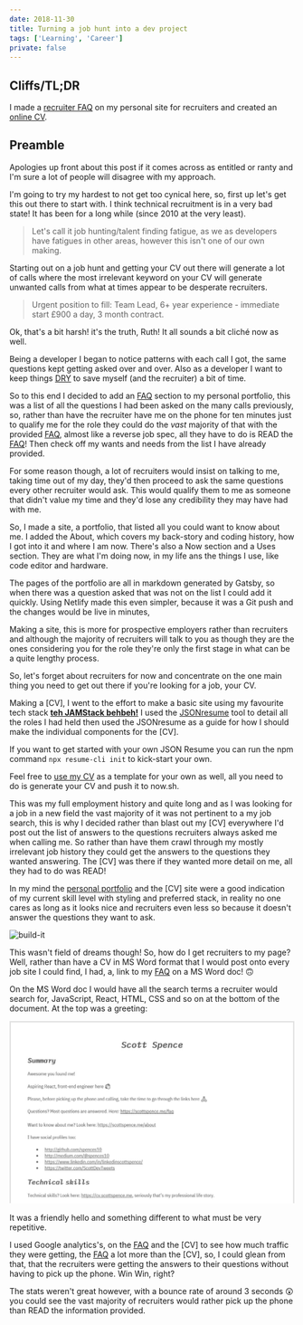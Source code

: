 ```yaml
---
date: 2018-11-30
title: Turning a job hunt into a dev project
tags: ['Learning', 'Career']
private: false
---
```


## Cliffs/TL;DR

I made a [recruiter FAQ] on my personal site for recruiters and
created an [online CV].

## Preamble

Apologies up front about this post if it comes across as entitled or
ranty and I'm sure a lot of people will disagree with my approach.

I'm going to try my hardest to not get too cynical here, so, first up
let's get this out there to start with. I think technical recruitment
is in a very bad state! It has been for a long while (since 2010 at
the very least).

> Let's call it job hunting/talent finding fatigue, as we as
> developers have fatigues in other areas, however this isn't one of
> our own making.

Starting out on a job hunt and getting your CV out there will generate
a lot of calls where the most irrelevant keyword on your CV will
generate unwanted calls from what at times appear to be desperate
recruiters.

> Urgent position to fill: Team Lead, 6+ year experience - immediate
> start £900 a day, 3 month contract.

Ok, that's a bit harsh! it's the truth, Ruth! It all sounds a bit
cliché now as well.

Being a developer I began to notice patterns with each call I got, the
same questions kept getting asked over and over. Also as a developer I
want to keep things [DRY] to save myself (and the recruiter) a bit of
time.

So to this end I decided to add an [FAQ] section to my personal
portfolio, this was a list of all the questions I had been asked on
the many calls previously, so, rather than have the recruiter have me
on the phone for ten minutes just to qualify me for the role they
could do the _vast_ majority of that with the provided [FAQ], almost
like a reverse job spec, all they have to do is READ the [FAQ]! Then
check off my wants and needs from the list I have already provided.

For some reason though, a lot of recruiters would insist on talking to
me, taking time out of my day, they'd then proceed to ask the same
questions every other recruiter would ask. This would qualify them to
me as someone that didn't value my time and they'd lose any
credibility they may have had with me.

So, I made a site, a portfolio, that listed all you could want to know
about me. I added the About, which covers my back-story and coding
history, how I got into it and where I am now. There's also a Now
section and a Uses section. They are what I'm doing now, in my life
ans the things I use, like code editor and hardware.

The pages of the portfolio are all in markdown generated by Gatsby, so
when there was a question asked that was not on the list I could add
it quickly. Using Netlify made this even simpler, because it was a Git
push and the changes would be live in minutes,

Making a site, this is more for prospective employers rather than
recruiters and although the majority of recruiters will talk to you as
though they are the ones considering you for the role they're only the
first stage in what can be a quite lengthy process.

So, let's forget about recruiters for now and concentrate on the one
main thing you need to get out there if you're looking for a job, your
CV.

Making a [CV], I went to the effort to make a basic site using my
favourite tech stack **[teh JAMStack behbeh!]** I used the
[JSONresume] tool to detail all the roles I had held then used the
JSONresume as a guide for how I should make the individual components
for the [CV].

If you want to get started with your own JSON Resume you can run the
npm command `npx resume-cli init` to kick-start your own.

Feel free to [use my CV] as a template for your own as well, all you
need to do is generate your CV and push it to now.sh.

This was my full employment history and quite long and as I was
looking for a job in a new field the vast majority of it was not
pertinent to a my job search, this is why I decided rather than blast
out my [CV] everywhere I'd post out the list of answers to the
questions recruiters always asked me when calling me. So rather than
have them crawl through my mostly irrelevant job history they could
get the answers to the questions they wanted answering. The [CV] was
there if they wanted more detail on me, all they had to do was READ!

In my mind the [personal portfolio] and the [CV] site were a good
indication of my current skill level with styling and preferred stack,
in reality no one cares as long as it looks nice and recruiters even
less so because it doesn't answer the questions they want to ask.

![build-it](https://thepracticaldev.s3.amazonaws.com/i/ptve31bchle6hgg6wuaq.gif)

This wasn't field of dreams though! So, how do I get recruiters to my
page? Well, rather than have a CV in MS Word format that I would post
onto every job site I could find, I had, a, link to my [FAQ] on a MS
Word doc! 🙃

On the MS Word doc I would have all the search terms a recruiter would
search for, JavaScript, React, HTML, CSS and so on at the bottom of
the document. At the top was a greeting:

![jobsite-cv](./jobsite-cv.jpg)

It was a friendly hello and something different to what must be very
repetitive.

I used Google analytics's, on the [FAQ] and the [CV] to see how much
traffic they were getting, the [FAQ] a lot more than the [CV], so, I
could glean from that, that the recruiters were getting the answers to
their questions without having to pick up the phone. Win Win, right?

The stats weren't great however, with a bounce rate of around 3
seconds 😲 you could see the vast majority of recruiters would rather
pick up the phone than READ the information provided.

<!-- Links -->

[json resume schema]: https://jsonresume.org/schema/
[bot]:
  https://dev.to/whokilledkevin/how-i-created-a-bot-that-talked-to-recruiters-for-me-54n5
[poll]:
  https://dev.to/whokilledkevin/8-things-i-hate-in-recruitment-letters-8ke
[dry]: https://en.wikipedia.org/wiki/Don%27t_repeat_yourself
[my portfolio]: https://scottspence.me
[personal portfolio]: https://scottspence.me
[recruiter faq]: https://scottspence.me/faq
[online cv]: https://cv.scottspence.me/
[faq]: https://scottspence.me/faq
[teh jamstack behbeh!]: https://jamstack.org/
[jsonresume]: https://jsonresume.org/
[use my cv]: https://github.com/spences10/cv
